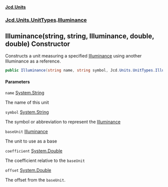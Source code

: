 #### [Jcd.Units](index.md 'index')
### [Jcd.Units.UnitTypes](Jcd.Units.UnitTypes.md 'Jcd.Units.UnitTypes').[Illuminance](Jcd.Units.UnitTypes.Illuminance.md 'Jcd.Units.UnitTypes.Illuminance')

## Illuminance(string, string, Illuminance, double, double) Constructor

Constructs a unit measuring a specified [Illuminance](Jcd.Units.UnitTypes.Illuminance.md 'Jcd.Units.UnitTypes.Illuminance') using another Illuminance as a reference.

```csharp
public Illuminance(string name, string symbol, Jcd.Units.UnitTypes.Illuminance baseUnit, double coefficient, double offset=0.0);
```
#### Parameters

<a name='Jcd.Units.UnitTypes.Illuminance.Illuminance(string,string,Jcd.Units.UnitTypes.Illuminance,double,double).name'></a>

`name` [System.String](https://docs.microsoft.com/en-us/dotnet/api/System.String 'System.String')

The name of this unit

<a name='Jcd.Units.UnitTypes.Illuminance.Illuminance(string,string,Jcd.Units.UnitTypes.Illuminance,double,double).symbol'></a>

`symbol` [System.String](https://docs.microsoft.com/en-us/dotnet/api/System.String 'System.String')

The symbol or abbreviation to represent the [Illuminance](Jcd.Units.UnitTypes.Illuminance.md 'Jcd.Units.UnitTypes.Illuminance')

<a name='Jcd.Units.UnitTypes.Illuminance.Illuminance(string,string,Jcd.Units.UnitTypes.Illuminance,double,double).baseUnit'></a>

`baseUnit` [Illuminance](Jcd.Units.UnitTypes.Illuminance.md 'Jcd.Units.UnitTypes.Illuminance')

The unit to use as a base

<a name='Jcd.Units.UnitTypes.Illuminance.Illuminance(string,string,Jcd.Units.UnitTypes.Illuminance,double,double).coefficient'></a>

`coefficient` [System.Double](https://docs.microsoft.com/en-us/dotnet/api/System.Double 'System.Double')

The coefficient relative to the `baseUnit`

<a name='Jcd.Units.UnitTypes.Illuminance.Illuminance(string,string,Jcd.Units.UnitTypes.Illuminance,double,double).offset'></a>

`offset` [System.Double](https://docs.microsoft.com/en-us/dotnet/api/System.Double 'System.Double')

The offset from the `baseUnit`.